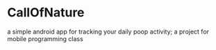 # CallOfNature
 a simple android app for tracking your daily poop activity; a project for mobile programming class
